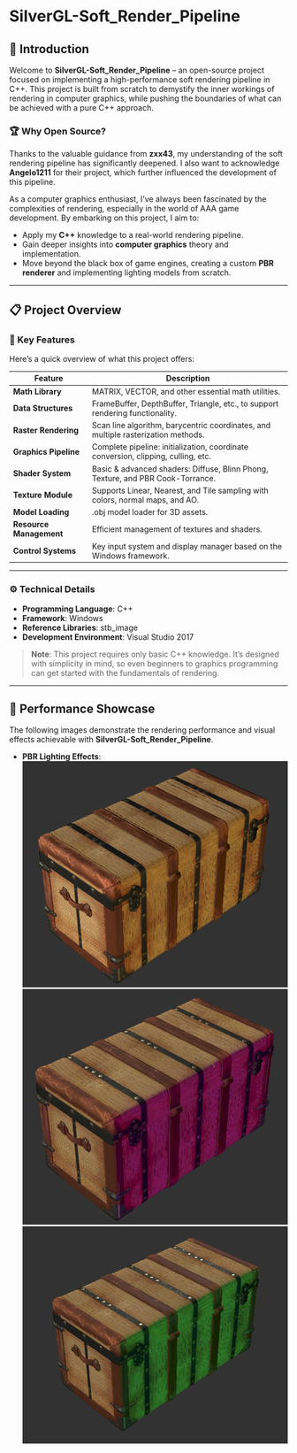 # SilverGL-Soft_Render_Pipeline

## 🌟 Introduction

Welcome to **SilverGL-Soft_Render_Pipeline** – an open-source project focused on implementing a high-performance soft rendering pipeline in C++. This project is built from scratch to demystify the inner workings of rendering in computer graphics, while pushing the boundaries of what can be achieved with a pure C++ approach. 

### 🏆 Why Open Source?

Thanks to the valuable guidance from **zxx43**, my understanding of the soft rendering pipeline has significantly deepened. I also want to acknowledge **Angelo1211** for their project, which further influenced the development of this pipeline.

As a computer graphics enthusiast, I’ve always been fascinated by the complexities of rendering, especially in the world of AAA game development. By embarking on this project, I aim to:

- Apply my **C++** knowledge to a real-world rendering pipeline.
- Gain deeper insights into **computer graphics** theory and implementation.
- Move beyond the black box of game engines, creating a custom **PBR renderer** and implementing lighting models from scratch.

---

## 📋 Project Overview

### 📍 Key Features

Here’s a quick overview of what this project offers:

| **Feature**                          | **Description**                                                                 |
|--------------------------------------|---------------------------------------------------------------------------------|
| **Math Library**                     | MATRIX, VECTOR, and other essential math utilities.                              |
| **Data Structures**                  | FrameBuffer, DepthBuffer, Triangle, etc., to support rendering functionality.   |
| **Raster Rendering**                 | Scan line algorithm, barycentric coordinates, and multiple rasterization methods.|
| **Graphics Pipeline**                | Complete pipeline: initialization, coordinate conversion, clipping, culling, etc.|
| **Shader System**                    | Basic & advanced shaders: Diffuse, Blinn Phong, Texture, and PBR Cook-Torrance.  |
| **Texture Module**                   | Supports Linear, Nearest, and Tile sampling with colors, normal maps, and AO.   |
| **Model Loading**                    | .obj model loader for 3D assets.                                                 |
| **Resource Management**              | Efficient management of textures and shaders.                                    |
| **Control Systems**                  | Key input system and display manager based on the Windows framework.            |

---

### ⚙️ Technical Details

- **Programming Language**: C++
- **Framework**: Windows
- **Reference Libraries**: stb_image
- **Development Environment**: Visual Studio 2017

> **Note**: This project requires only basic C++ knowledge. It’s designed with simplicity in mind, so even beginners to graphics programming can get started with the fundamentals of rendering.

---

## 📸 Performance Showcase

The following images demonstrate the rendering performance and visual effects achievable with **SilverGL-Soft_Render_Pipeline**.

- **PBR Lighting Effects**:
    ![PBR Wooden Box 1](https://github.com/OneSilverBullet/SilverGL-Soft_Render_Pipline/blob/master/Output/Res0.png)
    ![PBR Wooden Box 2](https://github.com/OneSilverBullet/SilverGL-Soft_Render_Pipline/blob/master/Output/Res1.png)
    ![PBR Wooden Box 3](https://github.com/OneSilverBullet/SilverGL-Soft_Render_Pipline/blob/master/Output/Res2.png)
